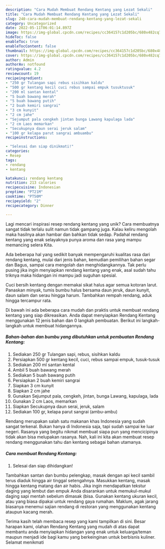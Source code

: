 ```yaml
---
description: "Cara Mudah Membuat Rendang Kentang yang Lezat Sekali"
title: "Cara Mudah Membuat Rendang Kentang yang Lezat Sekali"
slug: 240-cara-mudah-membuat-rendang-kentang-yang-lezat-sekali
category: Uncategorized
date: 2022-05-11T06:01:14.897Z
image: https://img-global.cpcdn.com/recipes/cc364157c1d205bc/680x482cq70/rendang-kentang-foto-resep-utama.jpg
hideToc: false
enableToc: true
enableTocContent: false
thumbnail: https://img-global.cpcdn.com/recipes/cc364157c1d205bc/680x482cq70/rendang-kentang-foto-resep-utama.jpg
cover: https://img-global.cpcdn.com/recipes/cc364157c1d205bc/680x482cq70/rendang-kentang-foto-resep-utama.jpg
author: Admin
authorAv: notfound
ratingvalue: 4.2
reviewcount: 19
recipeingredient:
- "250 gr Tulangan sapi rebus sisihkan kaldu"
- "500 gr kentang kecil cuci rebus sampai empuk tusuktusuk"
- "200 ml santan kental"
- "5 buah bawang merah"
- "5 buah bawang putih"
- "2 buah kemiri sangrai"
- "3 cm kunyit"
- "2 cm jahe"
- "Sejumput pala cengkeh jintan bunga Lawang kapulaga lada"
- "2 cm Laos memarkan"
- "Secukupnya daun serai jeruk salam"
- "100 gr kelapa parut sangrai ambuambu"
recipeinstructions:

- "Selesai dan siap dinikmati!"
categories:
- Resep
tags:
- rendang
- kentang

katakunci: rendang kentang 
nutrition: 213 calories
recipecuisine: Indonesian
preptime: "PT21M"
cooktime: "PT50M"
recipeyield: "2"
recipecategory: Dinner

---
```





Lagi mencari inspirasi resep rendang kentang yang unik? Cara membuatnya sangat tidak terlalu sulit namun tidak gampang juga. Kalau keliru mengolah maka hasilnya akan hambar dan bahkan tidak sedap. Padahal rendang kentang yang enak selayaknya punya aroma dan rasa yang mampu memancing selera Kita.





Ada beberapa hal yang sedikit banyak mempengaruhi kualitas rasa dari rendang kentang, mulai dari jenis bahan, kemudian pemilihan bahan segar dan Bagus, sampai cara mengolah dan menghidangkannya. Tak perlu pusing jika ingin menyiapkan rendang kentang yang enak,      asal sudah tahu triknya maka hidangan ini mampu jadi suguhan spesial.














Cuci bersih kentang dengan memakai sikat halus agar semua kotoran larut. Panaskan minyak, tumis bumbu halus bersama daun jeruk, daun kunyit, daun salam dan serau hingga harum. Tambahkan rempah rendang, aduk hingga tercampur rata.






Di bawah ini ada beberapa cara mudah dan praktis untuk membuat rendang kentang yang siap dikreasikan. Anda dapat menyiapkan Rendang Kentang menggunakan 12 jenis bahan dan 0 langkah pembuatan. Berikut ini langkah-langkah untuk membuat hidangannya.

<!--inarticleads1-->

##### Bahan-bahan dan bumbu yang dibutuhkan untuk pembuatan Rendang Kentang:

1. Sediakan 250 gr Tulangan sapi, rebus, sisihkan kaldu
1. Persiapkan 500 gr kentang kecil, cuci, rebus sampai empuk, tusuk-tusuk
1. Sediakan 200 ml santan kental
1. Ambil 5 buah bawang merah
1. Sediakan 5 buah bawang putih
1. Persiapkan 2 buah kemiri sangrai
1. Siapkan 3 cm kunyit
1. Siapkan 2 cm jahe
1. Gunakan Sejumput pala, cengkeh, jintan, bunga Lawang, kapulaga, lada
1. Gunakan 2 cm Laos, memarkan
1. Siapkan Secukupnya daun serai, jeruk, salam
1. Sediakan 100 gr, kelapa parut sangrai (ambu-ambu)


Rendang merupakan salah satu makanan khas Indonesia yang sudah sangat terkenal. Bukan hanya di Indonesia saja, tapi sudah sampai ke luar negeri. Rasanya yang begitu nikmat membuat siapa pun yang mencicipinya tidak akan bisa melupakan rasanya. Nah, kali ini kita akan membuat resep rendang menggunakan tahu dan kentang sebagai bahan utamanya. 

<!--inarticleads2-->

##### Cara membuat Rendang Kentang:


1. Selesai dan siap dihidangkan!

Tambahkan santan dan bumbu pelengkap, masak dengan api kecil sambil terus diaduk hingga air tinggal setengahnya. Masukkan kentang, masak hingga kentang matang dan air habis. Jika ingin mendapatkan tekstur daging yang lembut dan empuk Anda disarankan untuk memukul-mukul daging sapi mentah sebelum dimasak (bisa. Gunakan kentang ukuran kecil, atau yang biasa dipakai untuk rendang gaya rumahan. Maklum, agak jarang biasanya menemui sajian rendang di restoran yang menggunakan kentang ataupun kacang merah. 

Terima kasih telah membaca resep yang kami tampilkan di sini. Besar harapan kami, olahan Rendang Kentang yang mudah di atas dapat membantu anda menyiapkan hidangan yang enak untuk keluarga/teman maupun menjadi ide bagi kamu yang berkeinginan untuk berbisnis kuliner. Selamat menikmati
